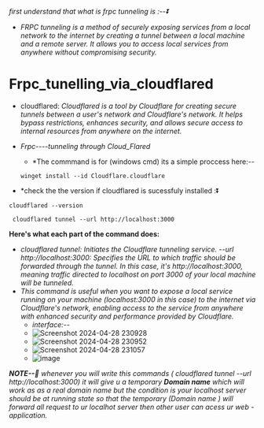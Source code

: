 *first understand that what is frpc tunneling is :--⏬*
  - *FRPC tunneling is a method of securely exposing services from a local network to the internet by creating a tunnel between a local machine and a remote server. It allows you to access local services from 
     anywhere without compromising security.*


# Frpc_tunelling_via_cloudflared
  - cloudflared: *Cloudflared is a tool by Cloudflare for creating secure tunnels between a user's network and Cloudflare's network. It helps bypass restrictions, enhances security, and allows secure access to 
               internal resources from anywhere on the internet.*
 - *Frpc----tunneling through     Cloud_Flared*
    - *The commmand is for (windows cmd) its a simple proccess here:--
    ```
    winget install --id Cloudflare.cloudflare
    ```
  
  - *check the the version if cloudflared is sucessfuly installed :⏬
   ```
   cloudflared --version
   ```

 ```
  cloudflared tunnel --url http://localhost:3000
 ```
**Here's what each part of the command does:**

- *cloudflared tunnel: Initiates the Cloudflare tunneling service.*
*--url http://localhost:3000: Specifies the URL to which traffic should be forwarded through the tunnel. In this case, it's http://localhost:3000, meaning traffic directed to localhost on port 3000 of your local 
  machine will be tunneled.*
- *This command is useful when you want to expose a local service running on your machine (localhost:3000 in this case) to the internet via Cloudflare's network, enabling access to the service from anywhere with 
   enhanced security and performance provided by Cloudflare.*
  - *interface:--*
  - ![Screenshot 2024-04-28 230928](https://github.com/Rjesh2006/Frpc_tunelling_via_cloudflared/assets/143868643/9154fcda-8d38-461a-b025-fe675aeaaf51)
  - ![Screenshot 2024-04-28 230952](https://github.com/Rjesh2006/Frpc_tunelling_via_cloudflared/assets/143868643/a56cee5f-f3da-4e0e-a96f-025fb8c1e07b)
  - ![Screenshot 2024-04-28 231057](https://github.com/Rjesh2006/Frpc_tunelling_via_cloudflared/assets/143868643/a42cf638-8098-4e8d-a836-6a6bb2f74186)
  - ![image](https://github.com/Rjesh2006/Frpc_tunelling_via_cloudflared/assets/143868643/5ad53fb2-d1c4-4d9f-979f-c16bb1c3979a)






***NOTE--📕*** 
*whenever you will write this commands (  cloudflared tunnel --url http://localhost:3000) it will give u a temporary **Domain name** which will work as as a real domain name but the condition is your localhost server should be at running state so that the temporary (Domain name ) will forward all request to ur localhot server then other user can acess ur  web -application.*

  
